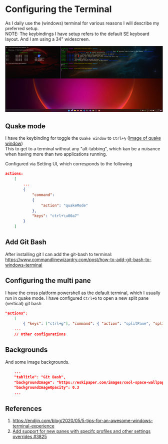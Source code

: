 # Configuring the Terminal

As I daily use the (windows) terminal for various reasons I will describe my preferred setup.  
NOTE: The keybindings I have setup refers to the default SE keyboard layout. And I am using a 34" widescreen.

![screenshot](../../images/screenshot-terminal-quake.png)

## Quake mode

I have the keybinding for toggle the `Quake window` to `Ctrl+§` ([Image of quake window](https://static1.makeuseofimages.com/wordpress/wp-content/uploads/2023/02/windows-terminal-quake.jpg))  
This to get to a terminal without any "alt-tabbing", which kan be a nuisance when having more than two applications running.

Configured via Setting UI, which corresponds to the following

``` json
actions:
    [
        ...
        {
            "command": 
            {
                "action": "quakeMode"
            },
            "keys": "ctrl+\u00a7"
        }
    ]
```

## Add Git Bash

After installing git I can add the git-bash to terminal:  
<https://www.commandlinewizardry.com/post/how-to-add-git-bash-to-windows-terminal>

## Configuring the multi pane

I have the cross platform powershell as the default terminal, which I usually run in quake mode.
I have configured `Ctrl+G` to open a new split pane (vertical) git bash

``` json
"actions": 
    [
        { "keys": ["ctrl+g"], "command": { "action": "splitPane", "split": "vertical", "profile": "Git Bash" } },
    ...
    // Other configurations
```

## Backgrounds

And some image backgrounds.

``` json
    ...
    "tabTitle": "Git Bash",
    "backgroundImage": "https://eskipaper.com/images/cool-space-wallpaper-4.jpg",
    "backgroundImageOpacity": 0.3
    ...
```

## References

1. <https://endjin.com/blog/2020/05/5-tips-for-an-awesome-windows-terminal-experience>
2. [Add support for new panes with specifc profiles and other settings overrides #3825](https://github.com/microsoft/terminal/pull/3825)
